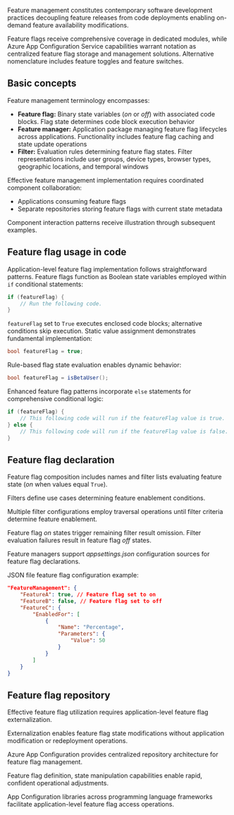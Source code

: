 Feature management constitutes contemporary software development practices decoupling feature releases from code deployments enabling on-demand feature availability modifications.

Feature flags receive comprehensive coverage in dedicated modules, while Azure App Configuration Service capabilities warrant notation as centralized feature flag storage and management solutions. Alternative nomenclature includes feature toggles and feature switches.

## Basic concepts

Feature management terminology encompasses:

- **Feature flag:** Binary state variables (_on_ or _off_) with associated code blocks. Flag state determines code block execution behavior
- **Feature manager:** Application package managing feature flag lifecycles across applications. Functionality includes feature flag caching and state update operations
- **Filter:** Evaluation rules determining feature flag states. Filter representations include user groups, device types, browser types, geographic locations, and temporal windows

Effective feature management implementation requires coordinated component collaboration:

- Applications consuming feature flags
- Separate repositories storing feature flags with current state metadata

Component interaction patterns receive illustration through subsequent examples.

## Feature flag usage in code

Application-level feature flag implementation follows straightforward patterns. Feature flags function as Boolean state variables employed within `if` conditional statements:

```csharp
if (featureFlag) {
    // Run the following code.
}
```

`featureFlag` set to `True` executes enclosed code blocks; alternative conditions skip execution. Static value assignment demonstrates fundamental implementation:

```csharp
bool featureFlag = true;
```

Rule-based flag state evaluation enables dynamic behavior:

```csharp
bool featureFlag = isBetaUser();
```

Enhanced feature flag patterns incorporate `else` statements for comprehensive conditional logic:

```csharp
if (featureFlag) {
    // This following code will run if the featureFlag value is true.
} else {
    // This following code will run if the featureFlag value is false.
}
```

## Feature flag declaration

Feature flag composition includes names and filter lists evaluating feature state (_on_ when values equal `True`).

Filters define use cases determining feature enablement conditions.

Multiple filter configurations employ traversal operations until filter criteria determine feature enablement.

Feature flag _on_ states trigger remaining filter result omission. Filter evaluation failures result in feature flag _off_ states.

Feature managers support _appsettings.json_ configuration sources for feature flag declarations.

JSON file feature flag configuration example:

```JSON
"FeatureManagement": {
    "FeatureA": true, // Feature flag set to on
    "FeatureB": false, // Feature flag set to off
    "FeatureC": {
        "EnabledFor": [
            {
                "Name": "Percentage",
                "Parameters": {
                    "Value": 50
                }
            }
        ]
    }
}
```

## Feature flag repository

Effective feature flag utilization requires application-level feature flag externalization.

Externalization enables feature flag state modifications without application modification or redeployment operations.

Azure App Configuration provides centralized repository architecture for feature flag management.

Feature flag definition, state manipulation capabilities enable rapid, confident operational adjustments.

App Configuration libraries across programming language frameworks facilitate application-level feature flag access operations.
